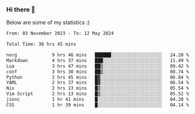 ### Hi there 👋
Below are some of my statistics :)

<!--START_SECTION:waka-->

```txt
From: 03 November 2023 - To: 12 May 2024

Total Time: 38 hrs 45 mins

norg             9 hrs 46 mins   ██████░░░░░░░░░░░░░░░░░░░   24.28 %
Markdown         4 hrs 37 mins   ███░░░░░░░░░░░░░░░░░░░░░░   11.49 %
Lua              3 hrs 47 mins   ██▒░░░░░░░░░░░░░░░░░░░░░░   09.42 %
conf             3 hrs 30 mins   ██▒░░░░░░░░░░░░░░░░░░░░░░   08.74 %
Python           2 hrs 45 mins   █▓░░░░░░░░░░░░░░░░░░░░░░░   06.84 %
YAML             2 hrs 37 mins   █▓░░░░░░░░░░░░░░░░░░░░░░░   06.54 %
Nix              2 hrs 13 mins   █▒░░░░░░░░░░░░░░░░░░░░░░░   05.54 %
Vim Script       2 hrs 13 mins   █▒░░░░░░░░░░░░░░░░░░░░░░░   05.52 %
jsonc            1 hr 41 mins    █░░░░░░░░░░░░░░░░░░░░░░░░   04.20 %
CSS              1 hr 39 mins    █░░░░░░░░░░░░░░░░░░░░░░░░   04.14 %
```

<!--END_SECTION:waka-->

<!--
**KlapenHz/KlapenHz** is a ✨ _special_ ✨ repository because its `README.md` (this file) appears on your GitHub profile.

Here are some ideas to get you started:

- 🔭 I’m currently working on ...
- 🌱 I’m currently learning ...
- 👯 I’m looking to collaborate on ...
- 🤔 I’m looking for help with ...
- 💬 Ask me about ...
- 📫 How to reach me: ...
- 😄 Pronouns: ...
- ⚡ Fun fact: ...
-->
